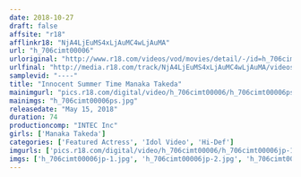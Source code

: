 ```yaml
---
date: 2018-10-27
draft: false
affsite: "r18"
afflinkr18: "NjA4LjEuMS4xLjAuMC4wLjAuMA"
url: "h_706cimt00006"
urloriginal: "http://www.r18.com/videos/vod/movies/detail/-/id=h_706cimt00006"
urlfinal: "http://media.r18.com/track/NjA4LjEuMS4xLjAuMC4wLjAuMA/videos/vod/movies/detail/-/id=h_706cimt00006"
samplevid: "----"
title: "Innocent Summer Time Manaka Takeda"
mainimgurl: "pics.r18.com/digital/video/h_706cimt00006/h_706cimt00006ps.jpg"
mainimgs: "h_706cimt00006ps.jpg"
releasedate: "May 15, 2018"
duration: 74
productioncomp: "INTEC Inc"
girls: ['Manaka Takeda']
categories: ['Featured Actress', 'Idol Video', 'Hi-Def']
imgurls: ['pics.r18.com/digital/video/h_706cimt00006/h_706cimt00006jp-1.jpg', 'pics.r18.com/digital/video/h_706cimt00006/h_706cimt00006jp-2.jpg', 'pics.r18.com/digital/video/h_706cimt00006/h_706cimt00006jp-3.jpg', 'pics.r18.com/digital/video/h_706cimt00006/h_706cimt00006jp-4.jpg', 'pics.r18.com/digital/video/h_706cimt00006/h_706cimt00006jp-5.jpg', 'pics.r18.com/digital/video/h_706cimt00006/h_706cimt00006jp-6.jpg', 'pics.r18.com/digital/video/h_706cimt00006/h_706cimt00006jp-7.jpg', 'pics.r18.com/digital/video/h_706cimt00006/h_706cimt00006jp-8.jpg', 'pics.r18.com/digital/video/h_706cimt00006/h_706cimt00006jp-9.jpg', 'pics.r18.com/digital/video/h_706cimt00006/h_706cimt00006jp-10.jpg', 'pics.r18.com/digital/video/h_706cimt00006/h_706cimt00006jp-11.jpg', 'pics.r18.com/digital/video/h_706cimt00006/h_706cimt00006jp-12.jpg', 'pics.r18.com/digital/video/h_706cimt00006/h_706cimt00006jp-13.jpg', 'pics.r18.com/digital/video/h_706cimt00006/h_706cimt00006jp-14.jpg', 'pics.r18.com/digital/video/h_706cimt00006/h_706cimt00006jp-15.jpg', 'pics.r18.com/digital/video/h_706cimt00006/h_706cimt00006jp-16.jpg', 'pics.r18.com/digital/video/h_706cimt00006/h_706cimt00006jp-17.jpg', 'pics.r18.com/digital/video/h_706cimt00006/h_706cimt00006jp-18.jpg', 'pics.r18.com/digital/video/h_706cimt00006/h_706cimt00006jp-19.jpg', 'pics.r18.com/digital/video/h_706cimt00006/h_706cimt00006jp-20.jpg']
imgs: ['h_706cimt00006jp-1.jpg', 'h_706cimt00006jp-2.jpg', 'h_706cimt00006jp-3.jpg', 'h_706cimt00006jp-4.jpg', 'h_706cimt00006jp-5.jpg', 'h_706cimt00006jp-6.jpg', 'h_706cimt00006jp-7.jpg', 'h_706cimt00006jp-8.jpg', 'h_706cimt00006jp-9.jpg', 'h_706cimt00006jp-10.jpg', 'h_706cimt00006jp-11.jpg', 'h_706cimt00006jp-12.jpg', 'h_706cimt00006jp-13.jpg', 'h_706cimt00006jp-14.jpg', 'h_706cimt00006jp-15.jpg', 'h_706cimt00006jp-16.jpg', 'h_706cimt00006jp-17.jpg', 'h_706cimt00006jp-18.jpg', 'h_706cimt00006jp-19.jpg', 'h_706cimt00006jp-20.jpg']
---
```

